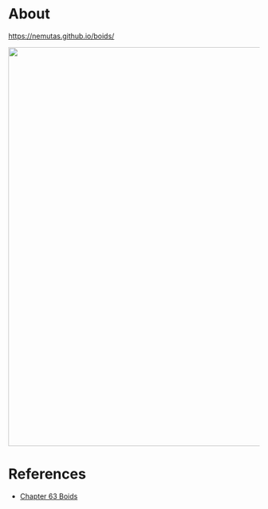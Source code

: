 # About

https://nemutas.github.io/boids/

<img src='https://github.com/nemutas/boids/assets/46724121/3891b02d-f3c4-4d84-ac81-21ff328bd8b3' width='800' />

# References

- [Chapter 63 Boids](https://zenn.dev/baroqueengine/books/a19140f2d9fc1a/viewer/c33878)
